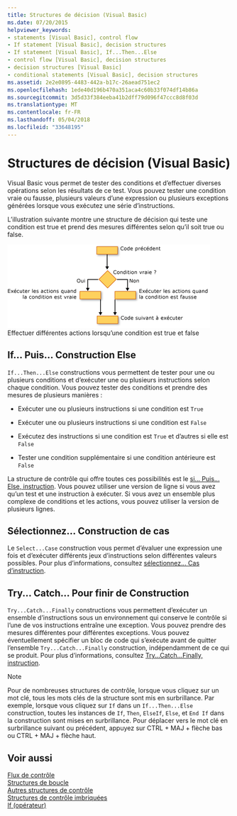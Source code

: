 ```yaml
---
title: Structures de décision (Visual Basic)
ms.date: 07/20/2015
helpviewer_keywords:
- statements [Visual Basic], control flow
- If statement [Visual Basic], decision structures
- If statement [Visual Basic], If...Then...Else
- control flow [Visual Basic], decision structures
- decision structures [Visual Basic]
- conditional statements [Visual Basic], decision structures
ms.assetid: 2e2e0895-4483-442a-b17c-26aead751ec2
ms.openlocfilehash: 1ede40d196b470a351aca4c60b33f074df14b86a
ms.sourcegitcommit: 3d5d33f384eeba41b2dff79d096f47ccc8d8f03d
ms.translationtype: MT
ms.contentlocale: fr-FR
ms.lasthandoff: 05/04/2018
ms.locfileid: "33648195"
---
```

# <a name="decision-structures-visual-basic"></a>Structures de décision (Visual Basic)
Visual Basic vous permet de tester des conditions et d’effectuer diverses opérations selon les résultats de ce test. Vous pouvez tester une condition vraie ou fausse, plusieurs valeurs d’une expression ou plusieurs exceptions générées lorsque vous exécutez une série d’instructions.  
  
 L’illustration suivante montre une structure de décision qui teste une condition est true et prend des mesures différentes selon qu’il soit true ou false.  
  
 ![Organigramme d’une instruction If... Puis... Construction Else](../../../../visual-basic/programming-guide/language-features/control-flow/media/ifthenelse.gif "IfThenElse")  
Effectuer différentes actions lorsqu’une condition est true et false  
  
## <a name="ifthenelse-construction"></a>If... Puis... Construction Else  
 `If...Then...Else` constructions vous permettent de tester pour une ou plusieurs conditions et d’exécuter une ou plusieurs instructions selon chaque condition. Vous pouvez tester des conditions et prendre des mesures de plusieurs manières :  
  
-   Exécuter une ou plusieurs instructions si une condition est `True`  
  
-   Exécuter une ou plusieurs instructions si une condition est `False`  
  
-   Exécutez des instructions si une condition est `True` et d’autres si elle est `False`  
  
-   Tester une condition supplémentaire si une condition antérieure est `False`  
  
 La structure de contrôle qui offre toutes ces possibilités est le [si... Puis... Else, instruction](../../../../visual-basic/language-reference/statements/if-then-else-statement.md). Vous pouvez utiliser une version de ligne si vous avez qu’un test et une instruction à exécuter. Si vous avez un ensemble plus complexe de conditions et les actions, vous pouvez utiliser la version de plusieurs lignes.  
  
## <a name="selectcase-construction"></a>Sélectionnez... Construction de cas  
 Le `Select...Case` construction vous permet d’évaluer une expression une fois et d’exécuter différents jeux d’instructions selon différentes valeurs possibles. Pour plus d’informations, consultez [sélectionnez... Cas d’instruction](../../../../visual-basic/language-reference/statements/select-case-statement.md).  
  
## <a name="trycatchfinally-construction"></a>Try... Catch... Pour finir de Construction  
 `Try...Catch...Finally` constructions vous permettent d’exécuter un ensemble d’instructions sous un environnement qui conserve le contrôle si l’une de vos instructions entraîne une exception. Vous pouvez prendre des mesures différentes pour différentes exceptions. Vous pouvez éventuellement spécifier un bloc de code qui s’exécute avant de quitter l’ensemble `Try...Catch...Finally` construction, indépendamment de ce qui se produit. Pour plus d’informations, consultez [Try...Catch...Finally, instruction](../../../../visual-basic/language-reference/statements/try-catch-finally-statement.md).  
  
> [!NOTE]
>  Pour de nombreuses structures de contrôle, lorsque vous cliquez sur un mot clé, tous les mots clés de la structure sont mis en surbrillance. Par exemple, lorsque vous cliquez sur `If` dans un `If...Then...Else` construction, toutes les instances de `If`, `Then`, `ElseIf`, `Else`, et `End If` dans la construction sont mises en surbrillance. Pour déplacer vers le mot clé en surbrillance suivant ou précédent, appuyez sur CTRL + MAJ + flèche bas ou CTRL + MAJ + flèche haut.  
  
## <a name="see-also"></a>Voir aussi  
 [Flux de contrôle](../../../../visual-basic/programming-guide/language-features/control-flow/index.md)  
 [Structures de boucle](../../../../visual-basic/programming-guide/language-features/control-flow/loop-structures.md)  
 [Autres structures de contrôle](../../../../visual-basic/programming-guide/language-features/control-flow/other-control-structures.md)  
 [Structures de contrôle imbriquées](../../../../visual-basic/programming-guide/language-features/control-flow/nested-control-structures.md)  
 [If (opérateur)](../../../../visual-basic/language-reference/operators/if-operator.md)
